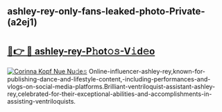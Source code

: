## ashley-rey-only-fans​-leaked-photo​-Private-(a2ej1)


# <h2><a href="https://mediaupload.pro?title=ashley-rey&ref=git">🔗👉 🔴 ashley-rey-P𝚑ot𝚘𝚜-V𝚒d𝚎o</a></h2>

[![Corinna Kopf Nue Nu𝚍e𝚜](https://i.imgur.com/0qMVB7G.gif)](https://mediaupload.pro?title=ashley-rey&ref=git)
Online-influencer-ashley-rey,known-for-publishing-dance-and-lifestyle-content,-including-performances-and-vlogs-on-social-media-platforms.Brilliant-ventriloquist-assistant-ashley-rey,celebrated-for-their-exceptional-abilities-and-accomplishments-in-assisting-ventriloquists.  